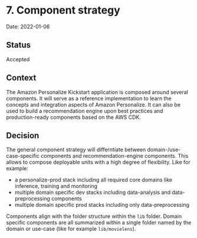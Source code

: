 # 7. Component strategy

Date: 2022-01-06

## Status

Accepted

## Context

The Amazon Personalize Kickstart application is composed around several components. It will serve as a reference implementation to learn the concepts and integration aspects of Amazon Personalize. It can also be used to build a recommendation engine upon best practices and production-ready components based on the AWS CDK.

## Decision

The general component strategy will differntiate between domain-/use-case-specific components and recommendation-engine components. This allows to compose deployable units with a high degree of flexibility. Like for example:

- a personalize-prod stack including all required core domains like inference, training and monitoring
- multiple domain specific dev stacks including data-analysis and data-preprocessing components
- multiple domain specific prod stacks including only data-preprocessing

Components align with the folder structure within the `lib` folder. Domain specific components are all summarized within a single folder named by the domain or use-case (like for example `lib/movielens`).

